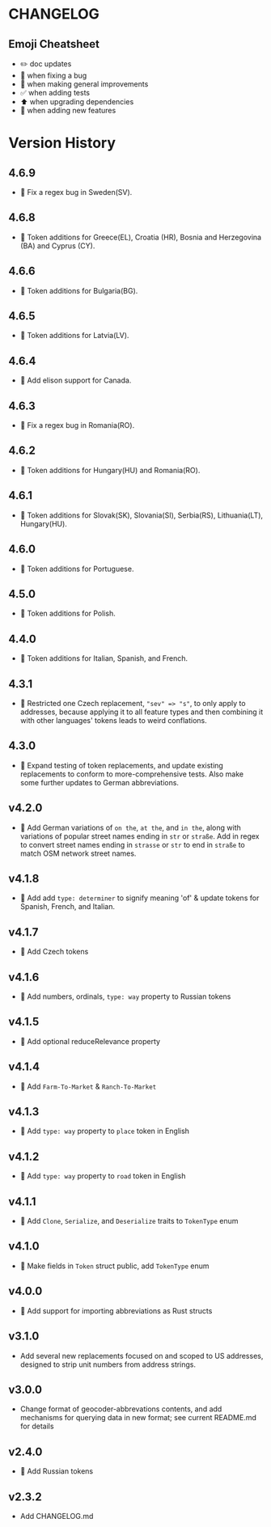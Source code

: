 # CHANGELOG

## Emoji Cheatsheet
- :pencil2: doc updates
- :bug: when fixing a bug
- :rocket: when making general improvements
- :white_check_mark: when adding tests
- :arrow_up: when upgrading dependencies
- :tada: when adding new features

# Version History

## 4.6.9

- :bug: Fix a regex bug in Sweden(SV).

## 4.6.8

- :rocket: Token additions for Greece(EL), Croatia (HR), Bosnia and Herzegovina (BA) and Cyprus (CY).

## 4.6.6

- :rocket: Token additions for Bulgaria(BG).

## 4.6.5

- :rocket: Token additions for Latvia(LV).

## 4.6.4

- :rocket: Add elison support for Canada.

## 4.6.3

- :bug: Fix a regex bug in Romania(RO).

## 4.6.2

- :rocket: Token additions for Hungary(HU) and Romania(RO).

## 4.6.1

- :rocket: Token additions for Slovak(SK), Slovania(SI), Serbia(RS), Lithuania(LT), Hungary(HU).

## 4.6.0

- :rocket: Token additions for Portuguese.

## 4.5.0

- :rocket: Token additions for Polish.
 
## 4.4.0

- :rocket: Token additions for Italian, Spanish, and French.

## 4.3.1

- :bug: Restricted one Czech replacement, `"sev" => "s"`, to only apply to addresses, because applying it to all feature types and then combining it with other languages' tokens leads to weird conflations.

## 4.3.0

- :tada: Expand testing of token replacements, and update existing replacements to conform to more-comprehensive tests. Also make some further updates to German abbreviations.

## v4.2.0

- :rocket: Add German variations of `on the`, `at the`, and `in the`, along with variations of popular street names ending in `str` or `straße`. Add in regex to convert street names ending in `strasse` or `str` to end in `straße` to match OSM network street names.

## v4.1.8

- :rocket: Add add `type: determiner` to signify meaning 'of' & update tokens for Spanish, French, and Italian.

## v4.1.7

- :tada: Add Czech tokens

## v4.1.6

- :rocket: Add numbers, ordinals, `type: way` property to Russian tokens

## v4.1.5

- :rocket: Add optional reduceRelevance property

## v4.1.4

- :rocket: Add `Farm-To-Market` & `Ranch-To-Market`

## v4.1.3

- :rocket: Add `type: way` property to `place` token in English

## v4.1.2

- :rocket: Add `type: way` property to `road` token in English

## v4.1.1

- :rocket: Add `Clone`, `Serialize`, and `Deserialize` traits to `TokenType` enum

## v4.1.0

- :rocket: Make fields in `Token` struct public, add `TokenType` enum

## v4.0.0

- :tada: Add support for importing abbreviations as Rust structs

## v3.1.0

- Add several new replacements focused on and scoped to US addresses, designed to strip unit numbers from address strings.

## v3.0.0

- Change format of geocoder-abbrevations contents, and add mechanisms for querying data in new format; see current README.md for details

## v2.4.0

- :tada: Add Russian tokens

## v2.3.2

- Add CHANGELOG.md
